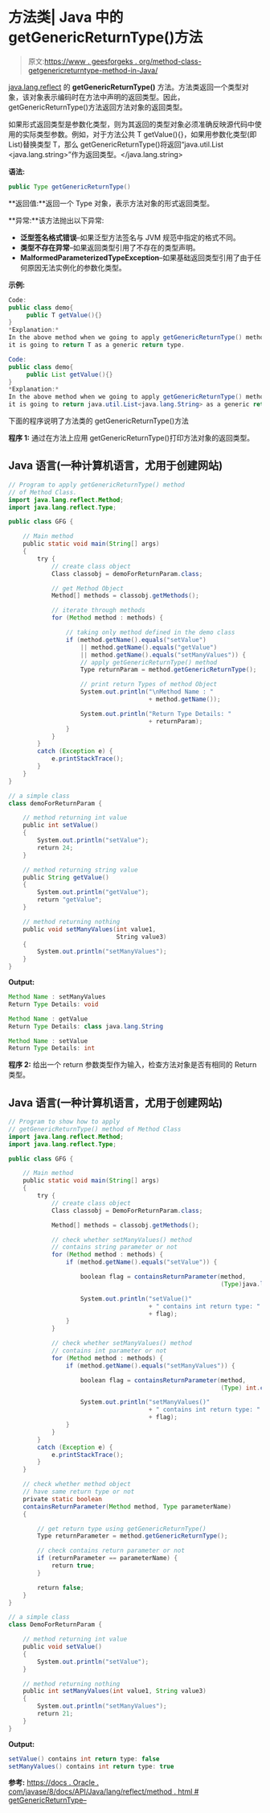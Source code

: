 # 方法类| Java 中的 getGenericReturnType()方法

> 原文:[https://www . geesforgeks . org/method-class-getgenericreturntype-method-in-Java/](https://www.geeksforgeeks.org/method-class-getgenericreturntype-method-in-java/)

[java.lang.reflect](https://www.geeksforgeeks.org/reflection-in-java/) 的 **getGenericReturnType()** 方法。方法类返回一个类型对象，该对象表示编码时在方法中声明的返回类型。因此，getGenericReturnType()方法返回方法对象的返回类型。

如果形式返回类型是参数化类型，则为其返回的类型对象必须准确反映源代码中使用的实际类型参数。例如，对于方法公共 T getValue(){}，如果用参数化类型(即 List)替换类型 T，那么 getGenericReturnType()将返回“java.util.List <java.lang.string>”作为返回类型。</java.lang.string>

**语法:**

```java
public Type getGenericReturnType()
```

**返回值:**返回一个 Type 对象，表示方法对象的形式返回类型。

**异常:**该方法抛出以下异常:

*   **泛型签名格式错误**–如果泛型方法签名与 JVM 规范中指定的格式不同。
*   **类型不存在异常**–如果返回类型引用了不存在的类型声明。
*   **MalformedParameterizedTypeException**–如果基础返回类型引用了由于任何原因无法实例化的参数化类型。

**示例:**

```java
Code:
public class demo{
     public T getValue(){}
}
*Explanation:*
In the above method when we going to apply getGenericReturnType() method
it is going to return T as a generic return type.

Code:
public class demo{
     public List getValue(){}
}
*Explanation:*
In the above method when we going to apply getGenericReturnType() method
it is going to return java.util.List<java.lang.String> as a generic return type
```

下面的程序说明了方法类的 getGenericReturnType()方法

**程序 1:** 通过在方法上应用 getGenericReturnType()打印方法对象的返回类型。

## Java 语言(一种计算机语言，尤用于创建网站)

```java
// Program to apply getGenericReturnType() method
// of Method Class.
import java.lang.reflect.Method;
import java.lang.reflect.Type;

public class GFG {

    // Main method
    public static void main(String[] args)
    {
        try {
            // create class object
            Class classobj = demoForReturnParam.class;

            // get Method Object
            Method[] methods = classobj.getMethods();

            // iterate through methods
            for (Method method : methods) {

                // taking only method defined in the demo class
                if (method.getName().equals("setValue")
                    || method.getName().equals("getValue")
                    || method.getName().equals("setManyValues")) {
                    // apply getGenericReturnType() method
                    Type returnParam = method.getGenericReturnType();

                    // print return Types of method Object
                    System.out.println("\nMethod Name : "
                                       + method.getName());

                    System.out.println("Return Type Details: "
                                       + returnParam);
                }
            }
        }
        catch (Exception e) {
            e.printStackTrace();
        }
    }
}

// a simple class
class demoForReturnParam {

    // method returning int value
    public int setValue()
    {
        System.out.println("setValue");
        return 24;
    }

    // method returning string value
    public String getValue()
    {
        System.out.println("getValue");
        return "getValue";
    }

    // method returning nothing
    public void setManyValues(int value1,
                              String value3)
    {
        System.out.println("setManyValues");
    }
}
```

**Output:** 

```java
Method Name : setManyValues
Return Type Details: void

Method Name : getValue
Return Type Details: class java.lang.String

Method Name : setValue
Return Type Details: int
```

**程序 2:** 给出一个 return 参数类型作为输入，检查方法对象是否有相同的 Return 类型。

## Java 语言(一种计算机语言，尤用于创建网站)

```java
// Program to show how to apply
// getGenericReturnType() method of Method Class
import java.lang.reflect.Method;
import java.lang.reflect.Type;

public class GFG {

    // Main method
    public static void main(String[] args)
    {
        try {
            // create class object
            Class classobj = DemoForReturnParam.class;

            Method[] methods = classobj.getMethods();

            // check whether setManyValues() method
            // contains string parameter or not
            for (Method method : methods) {
                if (method.getName().equals("setValue")) {

                    boolean flag = containsReturnParameter(method,
                                                           (Type)java.lang.String.class);

                    System.out.println("setValue()"
                                       + " contains int return type: "
                                       + flag);
                }
            }

            // check whether setManyValues() method
            // contains int parameter or not
            for (Method method : methods) {
                if (method.getName().equals("setManyValues")) {

                    boolean flag = containsReturnParameter(method,
                                                           (Type) int.class);

                    System.out.println("setManyValues()"
                                       + " contains int return type: "
                                       + flag);
                }
            }
        }
        catch (Exception e) {
            e.printStackTrace();
        }
    }

    // check whether method object
    // have same return type or not
    private static boolean
    containsReturnParameter(Method method, Type parameterName)
    {

        // get return type using getGenericReturnType()
        Type returnParameter = method.getGenericReturnType();

        // check contains return parameter or not
        if (returnParameter == parameterName) {
            return true;
        }

        return false;
    }
}

// a simple class
class DemoForReturnParam {

    // method returning int value
    public void setValue()
    {
        System.out.println("setValue");
    }

    // method returning nothing
    public int setManyValues(int value1, String value3)
    {
        System.out.println("setManyValues");
        return 21;
    }
}
```

**Output:** 

```java
setValue() contains int return type: false
setManyValues() contains int return type: true
```

**参考:**
[https://docs . Oracle . com/javase/8/docs/API/Java/lang/reflect/method . html # getGenericReturnType–](https://docs.oracle.com/javase/8/docs/api/java/lang/reflect/Method.html#getGenericReturnType--)